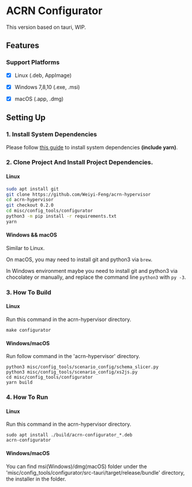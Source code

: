 # ACRN Configurator

This version based on tauri, WIP.

## Features

### Support Platforms

- [x] Linux (.deb, AppImage)
- [x] Windows 7,8,10 (.exe, .msi)
- [x] macOS (.app, .dmg)


## Setting Up

### 1. Install System Dependencies

Please follow [this guide](https://tauri.studio/docs/getting-started/prerequisites)
to install system dependencies **(include yarn)**.

### 2. Clone Project And Install Project Dependencies.

#### Linux

```bash
sudo apt install git
git clone https://github.com/Weiyi-Feng/acrn-hypervisor
cd acrn-hypervisor
git checkout 0.2.0
cd misc/config_tools/configurator
python3 -m pip install -r requirements.txt
yarn
```

#### Windows && macOS

Similar to Linux.

On macOS, you may need to install git and python3 via `brew`.

In Windows environment maybe you need to install git and python3 via chocolatey or manually,
and replace the command line `python3` with `py -3`.

### 3. How To Build

#### Linux

Run this command in the acrn-hypervisor directory.

```shell
make configurator
```

#### Windows/macOS

Run follow command in the 'acrn-hypervisor' directory. 

```shell
python3 misc/config_tools/scenario_config/schema_slicer.py
python3 misc/config_tools/scenario_config/xs2js.py
cd misc/config_tools/configurator
yarn build
```

### 4. How To Run

#### Linux

Run this command in the acrn-hypervisor directory.

```shell
sudo apt install ./build/acrn-configurator_*.deb
acrn-configurator
```

#### Windows/macOS

You can find msi(Windows)/dmg(macOS) folder under the 
'misc/config_tools/configurator/src-tauri/target/release/bundle'
directory, the installer in the folder.

